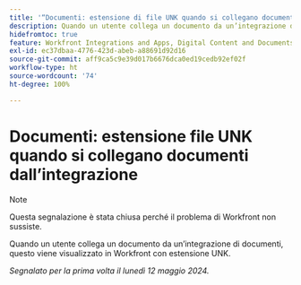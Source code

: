 ```yaml
---
title: '“Documenti: estensione di file UNK quando si collegano documenti dall’integrazione”'
description: Quando un utente collega un documento da un’integrazione di documenti, questo viene visualizzato in Workfront con estensione UNK.
hidefromtoc: true
feature: Workfront Integrations and Apps, Digital Content and Documents
exl-id: ec37dbaa-4776-423d-abeb-a88691d92d16
source-git-commit: aff9ca5c9e39d017b6676dca0ed19cedb92ef02f
workflow-type: ht
source-wordcount: '74'
ht-degree: 100%

---
```


# Documenti: estensione file UNK quando si collegano documenti dall’integrazione

<!--WF and WFP-->

>[!NOTE]
>
>Questa segnalazione è stata chiusa perché il problema di Workfront non sussiste.

Quando un utente collega un documento da un’integrazione di documenti, questo viene visualizzato in Workfront con estensione UNK.

_Segnalato per la prima volta il lunedì 12 maggio 2024._
